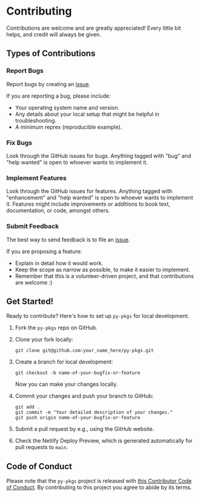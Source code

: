 
# Contributing

Contributions are welcome and are greatly appreciated! Every little bit
helps, and credit will always be given.

## Types of Contributions

### Report Bugs

Report bugs by creating an [issue](https://github.com/UBC-MDS/py-pkgs/issues).

If you are reporting a bug, please include:

* Your operating system name and version.
* Any details about your local setup that might be helpful in troubleshooting.
* A minimum reprex (reproducible example).

### Fix Bugs

Look through the GitHub issues for bugs. Anything tagged with "bug" and "help
wanted" is open to whoever wants to implement it.

### Implement Features

Look through the GitHub issues for features. Anything tagged with "enhancement"
and "help wanted" is open to whoever wants to implement it. Features might include improvements or additions to book text, documentation, or code, amongst others.

### Submit Feedback

The best way to send feedback is to file an [issue](https://github.com/UBC-MDS/py-pkgs/issues).

If you are proposing a feature:

* Explain in detail how it would work.
* Keep the scope as narrow as possible, to make it easier to implement.
* Remember that this is a volunteer-driven project, and that contributions
  are welcome :)

## Get Started!

Ready to contribute? Here's how to set up `py-pkgs` for local development.

1. Fork the `py-pkgs` repo on GitHub.

2. Clone your fork locally:

	```
	git clone git@github.com:your_name_here/py-pkgs.git
	```

3. Create a branch for local development:

	```
	git checkout -b name-of-your-bugfix-or-feature
	```
	Now you can make your changes locally.

4. Commit your changes and push your branch to GitHub:

	```
	git add .
	git commit -m "Your detailed description of your changes."
	git push origin name-of-your-bugfix-or-feature
	```

5. Submit a pull request by e.g., using the GitHub website.
6. Check the Netlify Deploy Preview, which is generated automatically for pull requests to `main`.

## Code of Conduct

Please note that the `py-pkgs` project is released with [this Contributor Code of Conduct](CONDUCT.md). By contributing to this project you agree to abide by its terms.
